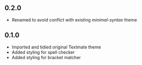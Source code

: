 ## 0.2.0
* Renamed to avoid conflict with existing *minimal-syntax* theme

## 0.1.0
* Imported and tidied original Textmate theme
* Added styling for spell checker
* Added styling for bracket matcher
